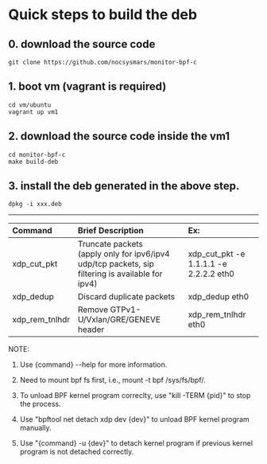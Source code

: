 # Quick steps to build the deb

## 0. download the source code
```
git clone https://github.com/nocsysmars/monitor-bpf-c
```

## 1. boot vm (vagrant is required)
```
cd vm/ubuntu
vagrant up vm1
```

## 2. download the source code inside the vm1
```
cd monitor-bpf-c
make build-deb
```

## 3. install the deb generated in the above step.
```
dpkg -i xxx.deb
```
---

| Command     | Brief Description | Ex:
|:---         |:---         |:---
| xdp_cut_pkt | Truncate packets <br> (apply only for ipv6/ipv4 udp/tcp packets, sip filtering is available for ipv4)  | xdp_cut_pkt -e 1.1.1.1 -e 2.2.2.2 eth0 |
| xdp_dedup | Discard duplicate packets | xdp_dedup eth0 |
| xdp_rem_tnlhdr| Remove GTPv1-U/Vxlan/GRE/GENEVE header | xdp_rem_tnlhdr eth0 |

NOTE:
1. Use {command} --help for more information.

2. Need to mount bpf fs first, i.e., mount -t bpf /sys/fs/bpf/.

3. To unload BPF kernel program correclty, use "kill -TERM {pid}" to stop the process.

4. Use "bpftool net detach xdp dev {dev}" to unload BPF kernel program manually.

5. Use "{command} -u {dev}" to detach kernel program if previous kernel program is not detached correctly.

